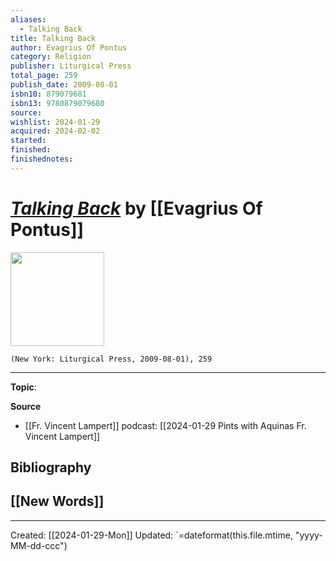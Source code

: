 ```yaml
---
aliases:
  - Talking Back
title: Talking Back
author: Evagrius Of Pontus
category: Religion
publisher: Liturgical Press
total_page: 259
publish_date: 2009-08-01
isbn10: 879079681
isbn13: 9780879079680
source: 
wishlist: 2024-01-29
acquired: 2024-02-02
started: 
finished: 
finishednotes:
---
```

# *[Talking Back]()* by [[Evagrius Of Pontus]]

<img src="http://books.google.com/books/content?id=mZJ0DQAAQBAJ&printsec=frontcover&img=1&zoom=1&edge=curl&source=gbs_api" width=150>

`(New York: Liturgical Press, 2009-08-01), 259`



--- 
**Topic**: 

**Source**
- [[Fr. Vincent Lampert]] podcast: [[2024-01-29 Pints with Aquinas Fr. Vincent Lampert]]

**Bibliography**
- 
 
**[[New Words]]**
- 

---
Created: [[2024-01-29-Mon]]
Updated: `=dateformat(this.file.mtime, "yyyy-MM-dd-ccc")